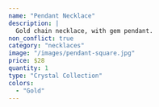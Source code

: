 ```yaml
---
name: "Pendant Necklace"
description: |
  Gold chain necklace, with gem pendant.
non_conflict: true
category: "necklaces"
image: "/images/pendant-square.jpg"
price: $28
quantity: 1
type: "Crystal Collection"
colors:
  - "Gold"
---
```

